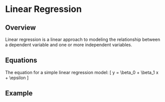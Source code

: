 # Linear Regression

## Overview
Linear regression is a linear approach to modeling the relationship between a dependent variable and one or more independent variables.

## Equations
The equation for a simple linear regression model:
\[ y = \beta_0 + \beta_1 x + \epsilon \]

## Example
